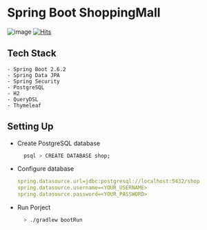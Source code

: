 # Spring Boot ShoppingMall

![image](https://user-images.githubusercontent.com/5029567/155296107-9b086dec-e61c-4cce-8e4d-6fdcb97f037d.png)
[![Hits](https://hits.seeyoufarm.com/api/count/incr/badge.svg?url=https%3A%2F%2Fgithub.com%2FHoon9901%2Fhoon_shoppingmall&count_bg=%2379C83D&title_bg=%23555555&icon=&icon_color=%23E7E7E7&title=hits&edge_flat=false)](https://hits.seeyoufarm.com)

## Tech Stack
```
- Spring Boot 2.6.2
- Spring Data JPA
- Spring Security
- PostgreSQL
- H2
- QueryDSL
- Thymeleaf
```

## Setting Up
- Create PostgreSQL database
  ```bash
    psql > CREATE DATABASE shop;
  ```
- Configure database
  ```yml
  spring.datasource.url=jdbc:postgresql://localhost:5432/shop
  spring.datasource.username=<YOUR_USERNAME>
  spring.datasource.password=<YOUR_PASSWORD>
  ```

- Run Porject
  ```bash
    > ./gradlew bootRun    
  ```
